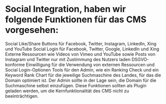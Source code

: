 # Social Integration, haben wir folgende Funktionen für das CMS vorgesehen:

Social Like/Share Buttons für Facebook, Twitter, Instagram, LinkedIn, Xing und YouTube
Social Login für Facebook, Twitter, Google, LinkedIn und Xing
Externe Ressourcen wie Videos von Vimeo und YouTube sowie Posts von Instagram und Twitter nur mit Zustimmung des Nutzers laden
DSGVO-konforme Einwilligung für die Verwendung von externen Ressourcen und Social Login-Optionen
Tools für den Admin, wie ein Ranking Check und ein Keyword Rank Chart für die jeweilige Suchmaschine des Landes, für das die Domain optimiert ist. Der Admin sollte in der Lage sein, die Domain für die Suchmaschine selbst einzufügen.
Diese Funktionen sollten als Plugin geladen werden, um die Kernfunktionalität des CMS nicht zu beeinträchtigen.

